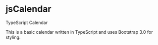 # jsCalendar
TypeScript Calendar

This is a basic calendar written in TypeScript and uses Bootstrap 3.0 for styling.

